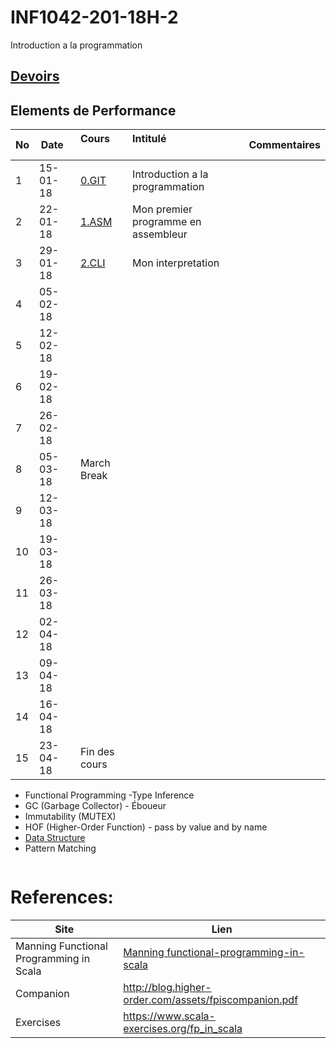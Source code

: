 # INF1042-201-18H-2

Introduction a la programmation

## [Devoirs](Devoirs)

## Elements de Performance

|No| Date   | Cours               | Intitulé                                |  Commentaires    |
|--|--------|:--------------------|:----------------------------------------|:-----------------|
| 1|15-01-18|[0.GIT](0.GIT)       | Introduction a la programmation         |                  |
| 2|22-01-18|[1.ASM](1.ASM)       | Mon premier programme en assembleur     |                  |
| 3|29-01-18|[2.CLI](2.CLI)       | Mon interpretation                      |                   |
| 4|05-02-18|                     |                                         |                  |
| 5|12-02-18|                     |                                         |                  |
| 6|19-02-18|                     |                                         |                  |
| 7|26-02-18|                     |                                         |                  |
| 8|05-03-18| March Break         |                                         |                  |
| 9|12-03-18|                     |                                         |                  |
|10|19-03-18|                     |                                         |                  |
|11|26-03-18|                     |                                         |                  |
|12|02-04-18|                     |                                         |                  |
|13|09-04-18|                     |                                         |                  |
|14|16-04-18|                     |                                         |                  |
|15|23-04-18| Fin des cours       |                                         |                  |


- Functional Programming
-Type Inference
- GC (Garbage Collector) - Éboueur
- Immutability (MUTEX)
- HOF (Higher-Order Function) - pass by value and by name
- [Data Structure](https://twitter.github.io/scala_school/collections.html)
- Pattern Matching

```
```

# References:

|Site| Lien                                    |
|--------------------------------|--------|
|Manning Functional Programming in Scala   |[Manning functional-programming-in-scala](https://www.manning.com/books/functional-programming-in-scala)|
|Companion                       |http://blog.higher-order.com/assets/fpiscompanion.pdf|
|Exercises                       |https://www.scala-exercises.org/fp_in_scala|
